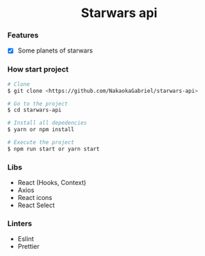 <h1 align="center">Starwars api</h1>

### Features

- [x] Some planets of starwars

### How start project

```bash
# Clone
$ git clone <https://github.com/NakaokaGabriel/starwars-api>

# Go to the project
$ cd starwars-api

# Install all depedencies
$ yarn or npm install

# Execute the project
$ npm run start or yarn start
```

### Libs
- React (Hooks, Context)
- Axios
- React icons
- React Select

### Linters
- Eslint
- Prettier

